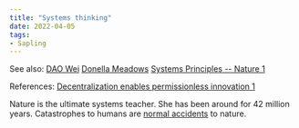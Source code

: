 ```yaml
---
title: "Systems thinking"
date: 2022-04-05
tags:
- Sapling
---
```

See also:
[DAO Wei](/notes/DAO%20Wei.md)
[Donella Meadows](/notes/Donella%20Meadows.md)
[Systems Principles -- Nature 1](quartz/content/notes/Systems%20Principles%20--%20Nature%201.md)

References: [Decentralization enables permissionless innovation 1](quartz/content/notes/Decentralization%20enables%20permissionless%20innovation%201.md)

Nature is the ultimate systems teacher. She has been around for 42 million years. Catastrophes to humans are [normal accidents](https://en.wikipedia.org/wiki/Normal_Accidents) to nature. 









